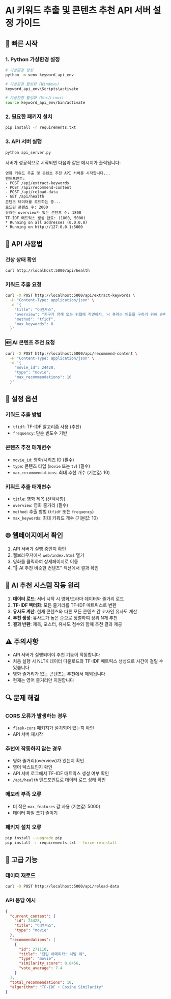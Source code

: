 # AI 키워드 추출 및 콘텐츠 추천 API 서버 설정 가이드

## 🚀 빠른 시작

### 1. Python 가상환경 설정
```bash
# 가상환경 생성
python -m venv keyword_api_env

# 가상환경 활성화 (Windows)
keyword_api_env\Scripts\activate

# 가상환경 활성화 (Mac/Linux)
source keyword_api_env/bin/activate
```

### 2. 필요한 패키지 설치
```bash
pip install -r requirements.txt
```

### 3. API 서버 실행
```bash
python api_server.py
```

서버가 성공적으로 시작되면 다음과 같은 메시지가 출력됩니다:
```
영화 키워드 추출 및 콘텐츠 추천 API 서버를 시작합니다...
엔드포인트:
- POST /api/extract-keywords
- POST /api/recommend-content
- POST /api/reload-data
- GET /api/health
콘텐츠 데이터를 로드하는 중...
로드된 콘텐츠 수: 2000
유효한 overview가 있는 콘텐츠 수: 1800
TF-IDF 매트릭스 생성 완료: (1800, 5000)
* Running on all addresses (0.0.0.0)
* Running on http://127.0.0.1:5000
```

## 📡 API 사용법

### 건상 상태 확인
```bash
curl http://localhost:5000/api/health
```

### 키워드 추출 요청
```bash
curl -X POST http://localhost:5000/api/extract-keywords \
  -H "Content-Type: application/json" \
  -d '{
    "title": "어벤져스",
    "overview": "지구가 전례 없는 위협에 직면하자, 닉 퓨리는 인류를 구하기 위해 슈퍼히어로들을 모집한다...",
    "method": "tfidf",
    "max_keywords": 8
  }'
```

### 🆕 AI 콘텐츠 추천 요청
```bash
curl -X POST http://localhost:5000/api/recommend-content \
  -H "Content-Type: application/json" \
  -d '{
    "movie_id": 24428,
    "type": "movie",
    "max_recommendations": 10
  }'
```

## 🔧 설정 옵션

### 키워드 추출 방법
- `tfidf`: TF-IDF 알고리즘 사용 (추천)
- `frequency`: 단순 빈도수 기반

### 콘텐츠 추천 매개변수
- `movie_id`: 영화/시리즈 ID (필수)
- `type`: 콘텐츠 타입 (`movie` 또는 `tv`) (필수)
- `max_recommendations`: 최대 추천 개수 (기본값: 10)

### 키워드 추출 매개변수
- `title`: 영화 제목 (선택사항)
- `overview`: 영화 줄거리 (필수)
- `method`: 추출 방법 (`tfidf` 또는 `frequency`)
- `max_keywords`: 최대 키워드 개수 (기본값: 10)

## 🌐 웹페이지에서 확인

1. API 서버가 실행 중인지 확인
2. 웹브라우저에서 `web/index.html` 열기
3. 영화를 클릭하여 상세페이지로 이동
4. "🤖 AI 추천 비슷한 컨텐츠" 섹션에서 결과 확인

## 🧠 AI 추천 시스템 작동 원리

1. **데이터 로드**: 서버 시작 시 영화/드라마 데이터와 줄거리 로드
2. **TF-IDF 벡터화**: 모든 줄거리를 TF-IDF 매트릭스로 변환
3. **유사도 계산**: 현재 콘텐츠와 다른 모든 콘텐츠 간 코사인 유사도 계산
4. **추천 생성**: 유사도가 높은 순으로 정렬하여 상위 N개 추천
5. **결과 반환**: 제목, 포스터, 유사도 점수와 함께 추천 결과 제공

## ⚠️ 주의사항

- API 서버가 실행되어야 추천 기능이 작동합니다
- 처음 실행 시 NLTK 데이터 다운로드와 TF-IDF 매트릭스 생성으로 시간이 걸릴 수 있습니다
- 영화 줄거리가 없는 콘텐츠는 추천에서 제외됩니다
- 현재는 영어 줄거리만 지원합니다

## 🔍 문제 해결

### CORS 오류가 발생하는 경우
- `flask-cors` 패키지가 설치되어 있는지 확인
- API 서버 재시작

### 추천이 작동하지 않는 경우
- 영화 줄거리(overview)가 있는지 확인
- 영어 텍스트인지 확인
- API 서버 로그에서 TF-IDF 매트릭스 생성 여부 확인
- `/api/health` 엔드포인트로 데이터 로드 상태 확인

### 메모리 부족 오류
- 더 작은 `max_features` 값 사용 (기본값: 5000)
- 데이터 파일 크기 줄이기

### 패키지 설치 오류
```bash
pip install --upgrade pip
pip install -r requirements.txt --force-reinstall
```

## 🚀 고급 기능

### 데이터 재로드
```bash
curl -X POST http://localhost:5000/api/reload-data
```

### API 응답 예시
```json
{
  "current_content": {
    "id": 24428,
    "title": "어벤져스",
    "type": "movie"
  },
  "recommendations": [
    {
      "id": 271110,
      "title": "캡틴 아메리카: 시빌 워",
      "type": "movie",
      "similarity_score": 0.8456,
      "vote_average": 7.4
    }
  ],
  "total_recommendations": 10,
  "algorithm": "TF-IDF + Cosine Similarity"
}
``` 